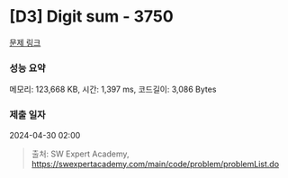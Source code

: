 # [D3] Digit sum - 3750 

[문제 링크](https://swexpertacademy.com/main/code/problem/problemDetail.do?contestProbId=AWHPiSYKAD0DFAUn) 

### 성능 요약

메모리: 123,668 KB, 시간: 1,397 ms, 코드길이: 3,086 Bytes

### 제출 일자

2024-04-30 02:00



> 출처: SW Expert Academy, https://swexpertacademy.com/main/code/problem/problemList.do